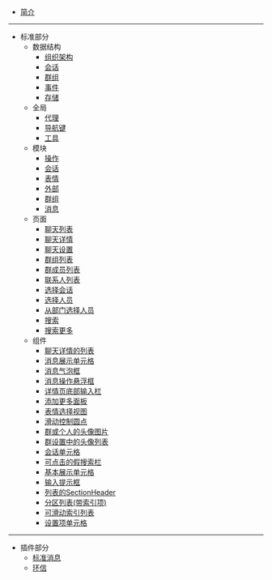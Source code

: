* [简介](README)

---

* 标准部分
  * 数据结构
    * [组织架构](struct/Organization)
    * [会话](struct/Conversation)
    * [群组](struct/Group)
    * [事件](struct/Event)
    * [存储](struct/Storage)
  * 全局
    * [代理](global/Delegate)
    * [导航键](global/PageKey)
    * [工具](global/Util)
  * 模块
    * [操作](model/Action)
    * [会话](model/Conversation)
    * [表情](model/Emoji)
    * [外部](model/External)
    * [群组](model/Group)
    * [消息](model/Message)
  * 页面
    * [聊天列表](page/ChatList)
    * [聊天详情](page/ChatDetail)
    * [聊天设置](page/ChatSetting)
    * [群组列表](page/GroupList)
    * [群成员列表](page/GroupMembers)
    * [联系人列表](page/ContactList)
    * [选择会话](page/ChooseConversation)
    * [选择人员](page/ChooseUser)
    * [从部门选择人员](page/ChooseUserFromOrg)
    * [搜索](page/Search)
    * [搜索更多](page/SearchList)
  * 组件
    * [聊天详情的列表](component/DetailListView)
    * [消息展示单元格](component/BaseMessage)
    * [消息气泡框](component/MessageBubble)
    * [消息操作悬浮框](component/MessageMenu)
    * [详情页底部输入栏](component/BottomBar)
    * [添加更多面板](component/MoreBoard)
    * [表情选择视图](component/EmojiPickView)
    * [滑动控制圆点](component/SegmentControl)
    * [群或个人的头像图片](component/AvatarImage)
    * [群设置中的头像列表](component/AvatarList)
    * [会话单元格](component/ConversationCell)
    * [可点击的假搜索栏](component/FakeSearchBar)
    * [基本展示单元格](component/ListCell)
    * [输入提示框](component/Prompt)
    * [列表的SectionHeader](component/SectionHeader)
    * [分区列表(带索引项)](component/SeekBarSectionList)
    * [可滑动索引列表](component/SelectList)
    * [设置项单元格](component/SettingItem)

---

* 插件部分
  * [标准消息](plugin/PluginMessage)
  * [环信](plugin/PluginEasemob)